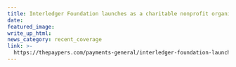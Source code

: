 ```yaml
---
title: Interledger Foundation launches as a charitable nonprofit organisation
date:
featured_image:
write_up_html:
news_category: recent_coverage
link: >-
  https://thepaypers.com/payments-general/interledger-foundation-launches-as-a-charitable-nonprofit-organisation--1248395
---
```

